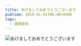 ```yaml
---
title: あけましておめでとうございます
pubtime: 2019-01-01T00:00+0900
tags: 
  - 謹賀新年
---
```


![あけましておめでとうございます](/blog/2019/01/new-year.png)

